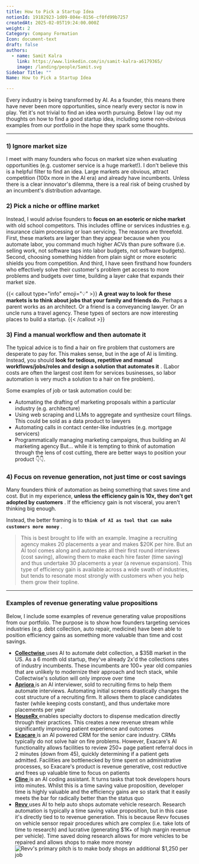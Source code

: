 ```yaml
---
title: How to Pick a Startup Idea
notionId: 19182923-1d09-804e-8156-cf0fd99b7257
createdAt: 2025-02-05T19:24:00.000Z
weight: 2
Category: Company Formation
Icon: document-text
draft: false
authors:
  - name: Samit Kalra
    link: https://www.linkedin.com/in/samit-kalra-a6179365/
    image: /landing/people/Samit.svg
Sidebar Title: ""
Name: How to Pick a Startup Idea

---
```




Every industry is being transformed by AI. As a founder, this means there have never been more opportunities, since nearly every sector is now in play. Yet it's not trivial to find an idea worth pursuing. Below I lay out my thoughts on how to find a good startup idea, including some non-obvious examples from our portfolio in the hope they spark some thoughts.

---


### 1) Ignore market size


I meet with many founders who focus on market size when evaluating opportunities (e.g. customer service is a huge market!). I don't believe this is a helpful filter to find an idea. Large markets are obvious, attract competition (100x more in the AI era) and already have incumbents. Unless there is a clear innovator's dilemma, there is a real risk of being crushed by an incumbent's distribution advantage.

###  **2) Pick a niche or offline market** 


Instead, I would advise founders to  **focus on an esoteric or niche market**  with old school competitors. This includes offline or services industries e.g. insurance claim processing or loan servicing. The reasons are threefold. First, these markets are larger than they appear because when you automate labor, you command much higher ACVs than pure software (i.e. selling work, not software taps into labor budgets, not software budgets). Second, choosing something hidden from plain sight or more esoteric shields you from competition. And third, I have seen firsthand how founders who effectively solve their customer's problem get access to more problems and budgets over time, building a layer cake that expands their market size.

{{< callout type="info" emoji="💡" >}}
 **A great way to look for these markets is to think about jobs that your family and friends do.**  Perhaps a parent works as an architect. Or a friend is a conveyancing lawyer. Or an uncle runs a travel agency. These types of sectors are now interesting places to build a startup.
{{< /callout >}}


###  **3) Find a manual workflow and then automate it** 


The typical advice is to find a hair on fire problem that customers are desperate to pay for. This makes sense, but in the age of AI is limiting. Instead, you should  **look for tedious, repetitive and manual workflows/jobs/roles and design a solution that automates it** . (Labor costs are often the largest cost item for services businesses, so labor automation is very much a solution to a hair on fire problem). 

Some examples of job or task automation could be: 

- Automating the drafting of marketing proposals within a particular industry (e.g. architecture)
- Using web scraping and LLMs to aggregate and synthesize court filings. This could be sold as a data product to lawyers
- Automating calls in contact center-like industries (e.g. mortgage servicers)
- Programmatically managing marketing campaigns, thus building an AI marketing agency
But… while it is tempting to think of automation through the lens of cost cutting, there are better ways to position your product 👇👇.

###  **4) Focus on revenue generation, not just time or cost savings** 


Many founders think of automation as being something that saves time and cost. But in my experience,  **unless the efficiency gain is 10x, they don't get adopted by customers** . If the efficiency gain is not visceral, you aren't thinking big enough.

Instead, the better framing is to  **`think of AI as tool that can make customers more money`** .

> This is best brought to life with an example. Imagine a recruiting agency makes 20 placements a year and makes $20K per hire. But an AI tool comes along and automates all their first round interviews (cost saving), allowing them to make each hire faster (time saving) and thus undertake 30 placements a year (a revenue expansion). This type of efficiency gain is available across a wide swath of industries, but tends to resonate most strongly with customers when you help them grow their topline. 


---


###  **Examples of revenue generating value propositions** 


Below, I include some examples of revenue generating value propositions from our portfolio. The purpose is to show how founders targeting services industries (e.g. debt collection, auto repair, medicine) have been able to position efficiency gains as something more valuable than time and cost savings.

- [ **Collectwise** ](https://collectwise.com/) uses AI to automate debt collection, a $35B market in the US. As a 6 month old startup, they've already 2x'd the collections rates of industry incumbents. These incumbents are 100+ year old companies that are unlikely to modernize their approach and tech stack, while Collectwise's solution will only improve over time
- [ **Apriora** ](https://www.apriora.ai/) is an AI interviewer, sold to recruiting firms to help them automate interviews. Automating initial screens drastically changes the cost structure of a recruiting firm. It allows them to place candidates faster (while keeping costs constant), and thus undertake more placements per year
- [ **HouseRx** ](https://houserx.com/) enables specialty doctors to dispense medication directly through their practices. This creates a new revenue stream while significantly improving patient experience and outcomes
- [ **Exacare** ](https://www.exacare.com/) is an AI powered CRM for the senior care industry. CRMs typically do not solve hair on fire problems. However, Exacare's AI functionality allows facilities to review 250+ page patient referral docs in 2 minutes (down from 45), quickly determining if a patient gets admitted. Facilities are bottlenecked by time spent on administrative processes, so Exacare's product is revenue generative, cost reductive and frees up valuable time to focus on patients
- [ **Cline** ](https://cline.bot/) is an AI coding assistant. It turns tasks that took developers hours into minutes. Whilst this is a time saving value proposition, developer time is highly valuable and the efficiency gains are so stark that it easily meets the bar for radically better than the status quo
- [ **Revv** ](https://www.revvhq.com/) uses AI to help auto shops automate vehicle research. Research automation is typically a time saving value proposition, but in this case it's directly tied to to revenue generation. This is because Revv focuses on vehicle sensor repair procedures which are complex (i.e. take lots of time to research) and lucrative (generating $1K+ of high margin revenue per vehicle). Time saved doing research allows for more vehicles to be repaired and allows shops to make more money
![Revv's primary pitch is to make body shops an additional $1,250 per job](https://prod-files-secure.s3.us-west-2.amazonaws.com/52e751b5-230f-4649-8c4e-0224e58da4f9/370e296b-f1ec-4862-970d-c6e37079c7a0/Screen_Shot_2025-02-02_at_1.08.01_PM.png?X-Amz-Algorithm=AWS4-HMAC-SHA256&X-Amz-Content-Sha256=UNSIGNED-PAYLOAD&X-Amz-Credential=ASIAZI2LB466XGUNOK3P%2F20251005%2Fus-west-2%2Fs3%2Faws4_request&X-Amz-Date=20251005T202114Z&X-Amz-Expires=3600&X-Amz-Security-Token=IQoJb3JpZ2luX2VjEOL%2F%2F%2F%2F%2F%2F%2F%2F%2F%2FwEaCXVzLXdlc3QtMiJHMEUCID3qFxFEuXZn5e6GVfkZPt0aVow90nhOjTMkT1s2GlqJAiEApT2wrp9jd%2FlCQ3HM%2Fk15MB9OYuM8xazjcdK5mEFfxLgq%2FwMIexAAGgw2Mzc0MjMxODM4MDUiDOSr6b9AMQO7QMwM8ircAy2Ka9zoGvpVUpiiUIDqJY1%2Fm9HLkAQV2GG4xQ84fEiAQwA6GarB7rqwejW5VHKxPy%2BtoD25E6DwKIey%2BAiJkHMTth16R3xlT5yVFG3YtVI%2BzPg79foWHPz0hRWmBqeTEO4tHx8YLDu8JaaB%2B%2BnyHLy5NxOCNFRz7vUZViJswRrwAXESiXjjHD5mH3guHcpOpXkjgf0eHZWbU0Q9ce68js5U2hrRqDrBO00amhdnbsG86c9HEwk721UUdRovF%2FSptmuMDwJ7M%2FoNKu%2Bb%2F9HIBJZcSYyvExFmG727cIfj4u43Ng5ditsVkumwpO%2FgSnBJu3%2F6oCEwpeNeoa7QDc4EBBqy8%2BhVr%2B3vwRdTP%2BUNf7BMLiw9haahVRSDDiMImxrl0Ktaaapbgo%2BJxNsxvOIbLSmmzYsqr4CPDo3FQUwrGDVE763M6ZNVeLFO2rnWhfre6LXYUIZBrEo8zuz2joRbv5mJm%2FfTDOpAro9jMtwDihiLE92YNtLtRECQrvaNA4n%2BhN8v7u5dYcMWircbsvorFn%2B7e5OVaK4K1qynVAuX4xBld2HwF%2Bdu7cuvE7BHjvyvVPhVPajDC7DqXX6lJICm5V70tbMrH1J22mjnzGkpT0JdfPYHqqYJjofnAIAlMIzoiscGOqUB2RzeRPFrF6gWNc7BWp3kKwObe4G%2B84kAgVguoie0a6g2Az2pPs0osNP%2FXBj8l9yEpvg%2B2KYQ8rh4xaK0KIq9zLPEXlK6WtUGlX5d%2BzHW%2B0%2FGVIaUu2DbjRvRKfLbrdlJuObjw6C9oFZI6Py2hUjqdaJkHU0LML1BAQr0OYHm5Ng%2Fnn7vNqP%2BiOc3jubhshqa0HTdFfcLX9A0IWfUP9gMnkqktokV&X-Amz-Signature=7fbb9ac37d9fd549f598bb93ba48f3aab230dcf3d767e6e0d9007e043ffb364b&X-Amz-SignedHeaders=host&x-amz-checksum-mode=ENABLED&x-id=GetObject)

